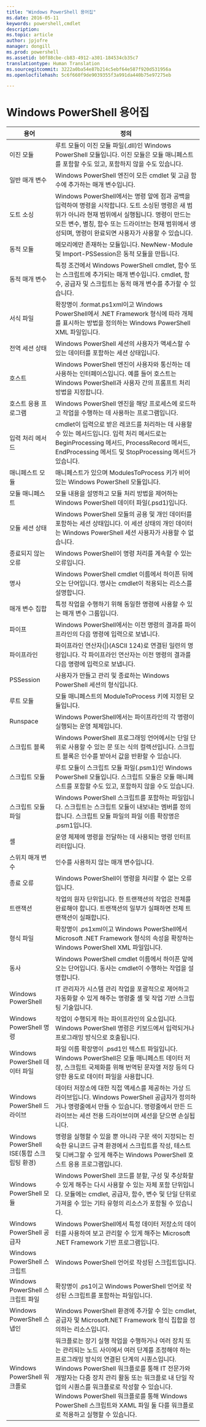 ```yaml
---
title: "Windows PowerShell 용어집"
ms.date: 2016-05-11
keywords: powershell,cmdlet
description: 
ms.topic: article
author: jpjofre
manager: dongill
ms.prod: powershell
ms.assetid: b0f88cbe-cb83-4912-a301-184534cb35c7
translationtype: Human Translation
ms.sourcegitcommit: 3222a0ba54e87b214c5ebf64e587f920d531956a
ms.openlocfilehash: 5c6f660f9de9039355f3a991da440b75e97275eb

---
```


# Windows PowerShell 용어집


|용어|정의|
|--------|--------------|
|이진 모듈|루트 모듈이 이진 모듈 파일(.dll)인 Windows PowerShell 모듈입니다. 이진 모듈은 모듈 매니페스트를 포함할 수도 있고, 포함하지 않을 수도 있습니다.|
|일반 매개 변수|Windows PowerShell 엔진이 모든 cmdlet 및 고급 함수에 추가하는 매개 변수입니다.|
|도트 소싱|Windows PowerShell에서는 명령 앞에 점과 공백을 입력하여 명령을 시작합니다. 도트 소싱된 명령은 새 범위가 아니라 현재 범위에서 실행됩니다. 명령이 만드는 모든 변수, 별칭, 함수 또는 드라이브는 현재 범위에서 생성되며, 명령이 완료되면 사용자가 사용할 수 있습니다.|
|동적 모듈|메모리에만 존재하는 모듈입니다. NewNew-Module 및 Import-PSSession은 동적 모듈을 만듭니다.|
|동적 매개 변수|특정 조건에서 Windows PowerShell cmdlet, 함수 또는 스크립트에 추가되는 매개 변수입니다. cmdlet, 함수, 공급자 및 스크립트는 동적 매개 변수를 추가할 수 있습니다.|
|서식 파일|확장명이 .format.ps1xml이고 Windows PowerShell에서 .NET Framework 형식에 따라 개체를 표시하는 방법을 정의하는 Windows PowerShell XML 파일입니다.|
|전역 세션 상태|Windows PowerShell 세션의 사용자가 액세스할 수 있는 데이터를 포함하는 세션 상태입니다.|
|호스트|Windows PowerShell 엔진이 사용자와 통신하는 데 사용하는 인터페이스입니다. 예를 들어 호스트는 Windows PowerShell과 사용자 간의 프롬프트 처리 방법을 지정합니다.|
|호스트 응용 프로그램|Windows PowerShell 엔진을 해당 프로세스에 로드하고 작업을 수행하는 데 사용하는 프로그램입니다.|
|입력 처리 메서드|cmdlet이 입력으로 받은 레코드를 처리하는 데 사용할 수 있는 메서드입니다. 입력 처리 메서드로는 BeginProcessing 메서드, ProcessRecord 메서드, EndProcessing 메서드 및 StopProcessing 메서드가 있습니다.|
|매니페스트 모듈|매니페스트가 있으며 ModulesToProcess 키가 비어 있는 Windows PowerShell 모듈입니다.|
|모듈 매니페스트|모듈 내용을 설명하고 모듈 처리 방법을 제어하는 Windows PowerShell 데이터 파일(.psd1)입니다.|
|모듈 세션 상태|Windows PowerShell 모듈의 공용 및 개인 데이터를 포함하는 세션 상태입니다. 이 세션 상태의 개인 데이터는 Windows PowerShell 세션 사용자가 사용할 수 없습니다.|
|종료되지 않는 오류|Windows PowerShell이 명령 처리를 계속할 수 있는 오류입니다.|
|명사|Windows PowerShell cmdlet 이름에서 하이픈 뒤에 오는 단어입니다. 명사는 cmdlet이 적용되는 리소스를 설명합니다.|
|매개 변수 집합|특정 작업을 수행하기 위해 동일한 명령에 사용할 수 있는 매개 변수 그룹입니다.|
|파이프|Windows PowerShell에서는 이전 명령의 결과를 파이프라인의 다음 명령에 입력으로 보냅니다.|
|파이프라인|파이프라인 연산자(&#124;)(ASCII 124)로 연결된 일련의 명령입니다. 각 파이프라인 연산자는 이전 명령의 결과를 다음 명령에 입력으로 보냅니다.|
|PSSession|사용자가 만들고 관리 및 종료하는 Windows PowerShell 세션의 형식입니다.|
|루트 모듈|모듈 매니페스트의 ModuleToProcess 키에 지정된 모듈입니다.|
|Runspace|Windows PowerShell에서는 파이프라인의 각 명령이 실행되는 운영 체제입니다.|
|스크립트 블록|Windows PowerShell 프로그래밍 언어에서는 단일 단위로 사용할 수 있는 문 또는 식의 컬렉션입니다. 스크립트 블록은 인수를 받아서 값을 반환할 수 있습니다.|
|스크립트 모듈|루트 모듈이 스크립트 모듈 파일(.psm1)인 Windows PowerShell 모듈입니다. 스크립트 모듈은 모듈 매니페스트를 포함할 수도 있고, 포함하지 않을 수도 있습니다.|
|스크립트 모듈 파일|Windows PowerShell 스크립트를 포함하는 파일입니다. 스크립트는 스크립트 모듈이 내보내는 멤버를 정의합니다. 스크립트 모듈 파일의 파일 이름 확장명은 .psm1입니다.|
|셸|운영 체제에 명령을 전달하는 데 사용되는 명령 인터프리터입니다.|
|스위치 매개 변수|인수를 사용하지 않는 매개 변수입니다.|
|종료 오류|Windows PowerShell이 명령을 처리할 수 없는 오류입니다.|
|트랜잭션|작업의 원자 단위입니다. 한 트랜잭션의 작업은 전체를 완료해야 합니다. 트랜잭션의 일부가 실패하면 전체 트랜잭션이 실패합니다.|
|형식 파일|확장명이 .ps1xml이고 Windows PowerShell에서 Microsoft .NET Framework 형식의 속성을 확장하는 Windows PowerShell XML 파일입니다.|
|동사|Windows PowerShell cmdlet 이름에서 하이픈 앞에 오는 단어입니다. 동사는 cmdlet이 수행하는 작업을 설명합니다.|
|Windows PowerShell|IT 관리자가 시스템 관리 작업을 포괄적으로 제어하고 자동화할 수 있게 해주는 명령줄 셸 및 작업 기반 스크립팅 기술입니다.|
|Windows PowerShell 명령|작업이 수행되게 하는 파이프라인의 요소입니다. Windows PowerShell 명령은 키보드에서 입력되거나 프로그래밍 방식으로 호출됩니다.|
|Windows PowerShell 데이터 파일|파일 이름 확장명이 .psd1인 텍스트 파일입니다. Windows PowerShell은 모듈 매니페스트 데이터 저장, 스크립트 국제화를 위해 번역된 문자열 저장 등의 다양한 용도로 데이터 파일을 사용합니다.|
|Windows PowerShell 드라이브|데이터 저장소에 대한 직접 액세스를 제공하는 가상 드라이브입니다. Windows PowerShell 공급자가 정의하거나 명령줄에서 만들 수 있습니다. 명령줄에서 만든 드라이브는 세션 전용 드라이브이며 세션을 닫으면 손실됩니다.|
|Windows PowerShell ISE(통합 스크립팅 환경)|명령을 실행할 수 있을 뿐 아니라 구문 색이 지정되는 친숙한 유니코드 규격 환경에서 스크립트를 작성, 테스트 및 디버그할 수 있게 해주는 Windows PowerShell 호스트 응용 프로그램입니다.|
|Windows PowerShell 모듈|Windows PowerShell 코드를 분할, 구성 및 추상화할 수 있게 해주는 다시 사용할 수 있는 자체 포함 단위입니다. 모듈에는 cmdlet, 공급자, 함수, 변수 및 단일 단위로 가져올 수 있는 기타 유형의 리소스가 포함될 수 있습니다.|
|Windows PowerShell 공급자|Windows PowerShell에서 특정 데이터 저장소의 데이터를 사용하여 보고 관리할 수 있게 해주는 Microsoft .NET Framework 기반 프로그램입니다.|
|Windows PowerShell 스크립트|Windows PowerShell 언어로 작성된 스크립트입니다.|
|Windows PowerShell 스크립트 파일|확장명이 .ps1이고 Windows PowerShell 언어로 작성된 스크립트를 포함하는 파일입니다.|
|Windows PowerShell 스냅인|Windows PowerShell 환경에 추가할 수 있는 cmdlet, 공급자 및 Microsoft.NET Framework 형식 집합을 정의하는 리소스입니다.|
|Windows PowerShell 워크플로|워크플로는 장기 실행 작업을 수행하거나 여러 장치 또는 관리되는 노드 사이에서 여러 단계를 조정해야 하는 프로그래밍 방식의 연결된 단계의 시퀀스입니다. Windows PowerShell 워크플로를 통해 IT 전문가와 개발자는 다중 장치 관리 활동 또는 워크플로 내 단일 작업의 시퀀스를 워크플로로 작성할 수 있습니다. Windows PowerShell 워크플로를 통해 Windows PowerShell 스크립트와 XAML 파일 둘 다를 워크플로로 적용하고 실행할 수 있습니다.|




<!--HONumber=Aug16_HO4-->


